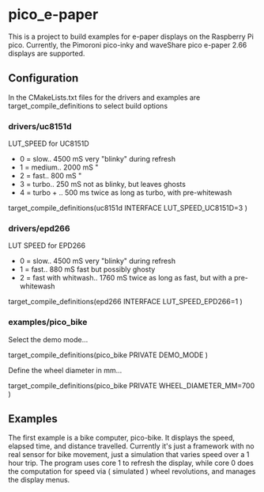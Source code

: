 # pico_e-paper
This is a project to build examples for e-paper displays on the Raspberry Pi pico.
Currently, the Pimoroni pico-inky and waveShare pico e-paper 2.66 displays are supported.

## Configuration
In the CMakeLists.txt files for the drivers and examples are target_compile_definitions to select build options

### drivers/uc8151d
LUT_SPEED for UC8151D
- 0 = slow..		4500 mS   very "blinky" during refresh
- 1 = medium..	    2000 mS		"
- 2 = fast..	 	800 mS		"
- 3 = turbo..	    250 mS   not as blinky, but leaves ghosts
- 4 = turbo + ..	500 ms	 twice as long as turbo, with pre-whitewash

target_compile_definitions(uc8151d INTERFACE LUT_SPEED_UC8151D=3 )

### drivers/epd266
 LUT SPEED for EPD266
- 0 = slow..				4500 mS   very "blinky" during refresh
- 1 = fast..				 880 mS	  fast but possibly ghosty	
- 2 = fast with whitwash..	1760 mS	  twice as long as fast, but with a pre-whitewash

target_compile_definitions(epd266 INTERFACE LUT_SPEED_EPD266=1 )

### examples/pico_bike
Select the demo mode...

target_compile_definitions(pico_bike PRIVATE DEMO_MODE )

Define the wheel diameter in mm...

target_compile_definitions(pico_bike PRIVATE WHEEL_DIAMETER_MM=700 )

## Examples
The first example is a bike computer, pico-bike. It displays the speed, elapsed time, and distance travelled.
Currently it's just a framework with no real sensor for bike movement, just a simulation that varies speed over a 1 hour trip.
The program uses core 1 to refresh the display, while core 0 does the computation for speed via ( simulated ) wheel revolutions, and manages the display menus.

